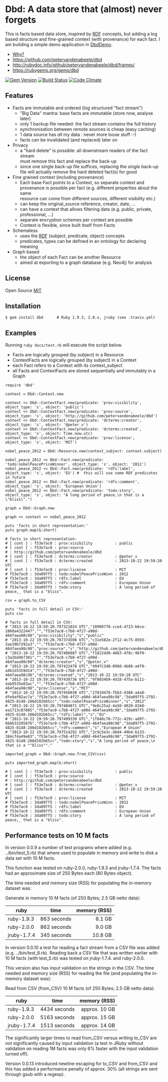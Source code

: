 # Dbd: A data store that (almost) never forgets

This is facts based data store, inspired by [RDF] concepts, but adding a
log based structure and fine-grained context (with provenance) for each fact.
I am building a simple demo application in [DbdDemo].

* [Why?][Rationale]
* <https://github.com/petervandenabeele/dbd>
* <http://rubydoc.info/github/petervandenabeele/dbd/frames/>
* <https://rubygems.org/gems/dbd>

[![Gem Version](https://badge.fury.io/rb/dbd.png)](http://badge.fury.io/rb/dbd)
[![Build Status](https://travis-ci.org/petervandenabeele/dbd.png?branch=master)](http://travis-ci.org/petervandenabeele/dbd)
[![Code Climate](https://codeclimate.com/github/petervandenabeele/dbd.png)](https://codeclimate.com/github/petervandenabeele/dbd)

## Features

* Facts are immutable and ordered (log structured "fact stream")
  * "Big Data" mantra: base facts are immutable (store now, analyse later)
  * only 1 backup file needed: the fact stream contains the full history
  * synchronisation between remote sources is cheap (easy caching)
  * 1 data source has _all_ my data : never more loose stuff :-)
  * facts can be invalidated (and replaced) later on
* Privacy
  * a "hard delete" is possible: all downstream readers of the fact stream  
    must remove this fact and replace the back-up
  * since one single back-up file suffices, replacing the *single* back-up  
    file will actually remove the hard deleted fact(s) for good
* Fine grained context (including provenance)
  * Each base Fact points to a Context, so separate context and  
    provenance is possible per fact (e.g. different properties about the same  
    resource can come from different sources, different visibility etc.)
  * can keep the original_source reference, creator, date, …
  * can have a context that allows filtering data (e.g. public, private, professional, …)
  * separate encryption schemes per context are possible
  * Context is flexible, since built itself from Facts
* Schemaless
  * uses the [RDF] (subject, predicate, object) concepts
  * predicates, types can be defined in an ontology for declaring meaning
* Graph based
  * the object of each Fact can be another Resource
  * aimed at exporting to a graph database (e.g. Neo4j) for analysis

## License

Open Source [MIT]

## Installation

    $ gem install dbd      # Ruby 1.9.3, 2.0.x, jruby (see .travis.yml)

## Examples

Running `ruby docs/test.rb` will execute the script below.

* Facts are logically grouped (by subject) in a Resource
* ContextFacts are logically grouped (by subject) in a Context
* each Fact refers to a Context with its context_subject
* all Facts and ContextFacts are stored sequentially and immutably
  in a Graph

```
require 'dbd'

context = Dbd::Context.new

context << Dbd::ContextFact.new(predicate: 'prov:visibility', object_type: 's', object: 'public')
context << Dbd::ContextFact.new(predicate: 'prov:source',  object_type: 's', object: 'http://github.com/petervandenabeele/dbd')
context << Dbd::ContextFact.new(predicate: 'dcterms:creator', object_type: 's', object: '@peter_v')
context << Dbd::ContextFact.new(predicate: 'dcterms:created', object_type: 's', object: Time.now.utc)
context << Dbd::ContextFact.new(predicate: 'prov:license', object_type: 's', object: 'MIT')

nobel_peace_2012 = Dbd::Resource.new(context_subject: context.subject)

nobel_peace_2012 << Dbd::Fact.new(predicate: 'todo:nobelPeacePriceWinner', object_type: 's', object: '2012')
nobel_peace_2012 << Dbd::Fact.new(predicate: 'rdfs:label', object_type: 's', object: 'EU') #  this will use some RDF predicates in future
nobel_peace_2012 << Dbd::Fact.new(predicate: 'rdfs:comment', object_type: 's', object: 'European Union')
nobel_peace_2012 << Dbd::Fact.new(predicate: 'todo:story', object_type: 's', object: "A long period of peace,\n that is a \"bliss\".")

graph = Dbd::Graph.new

graph << context << nobel_peace_2012

puts 'facts in short representation:'
puts graph.map(&:short)

# facts in short representation:
# [ cont ] : f53e7ac0 : prov:visibility          : public
# [ cont ] : f53e7ac0 : prov:source
# : http://github.com/petervandenabeele/dbd
# [ cont ] : f53e7ac0 : dcterms:creator          : @peter_v
# [ cont ] : f53e7ac0 : dcterms:created          : 2013-10-22 19:59:20 UTC
# [ cont ] : f53e7ac0 : prov:license             : MIT
# f53e7ac0 : 3da097f5 : todo:nobelPeacePriceWinn : 2012
# f53e7ac0 : 3da097f5 : rdfs:label               : EU
# f53e7ac0 : 3da097f5 : rdfs:comment             : European Union
# f53e7ac0 : 3da097f5 : todo:story               : A long period of peace,_ that is a "bliss".

csv = graph.to_CSV

puts 'facts in full detail in CSV:'
puts csv

# facts in full detail in CSV:
# "2013-10-22 19:59:20.797321024 UTC","10909776-cce4-4723-b6ce-1860a4322447","","f53e7ac0-c7b8-4f27-a90d-464faea98c98","prov:visibility","s","public"
# "2013-10-22 19:59:20.797374506 UTC","c31e582e-2f12-4c75-8593-3ae39b7292a3","","f53e7ac0-c7b8-4f27-a90d-464faea98c98","prov:source","s","http://github.com/petervandenabeele/dbd"
# "2013-10-22 19:59:20.797406087 UTC","f1822dd9-4863-4f8c-96f0-c3a2bd46f301","","f53e7ac0-c7b8-4f27-a90d-464faea98c98","dcterms:creator","s","@peter_v"
# "2013-10-22 19:59:20.797422478 UTC","494fc3d8-0968-4b86-a4f9-a4b1d3359d14","","f53e7ac0-c7b8-4f27-a90d-464faea98c98","dcterms:created","s","2013-10-22 19:59:20 UTC"
# "2013-10-22 19:59:20.797438736 UTC","9f8034b9-4d18-475a-b111-4ab9535e03ac","","f53e7ac0-c7b8-4f27-a90d-464faea98c98","prov:license","s","MIT"
# "2013-10-22 19:59:20.797456038 UTC","27819476-fbb3-4386-a4a8-dfe9af02ac7a","f53e7ac0-c7b8-4f27-a90d-464faea98c98","3da097f5-2792-4825-8148-286d102b65cc","todo:nobelPeacePriceWinner","s","2012"
# "2013-10-22 19:59:20.797484871 UTC","9e8c25a2-4a50-4020-81b8-ea1713c87885","f53e7ac0-c7b8-4f27-a90d-464faea98c98","3da097f5-2792-4825-8148-286d102b65cc","rdfs:label","s","EU"
# "2013-10-22 19:59:20.797499339 UTC","1f048c70-772c-429c-ad9f-6b6633205876","f53e7ac0-c7b8-4f27-a90d-464faea98c98","3da097f5-2792-4825-8148-286d102b65cc","rdfs:comment","s","European # Union"
# "2013-10-22 19:59:20.797514292 UTC","2c9c5e3c-d8d4-49b4-b133-384cf4a49e83","f53e7ac0-c7b8-4f27-a90d-464faea98c98","3da097f5-2792-4825-8148-286d102b65cc","todo:story","s","A long period of peace,\n that is a ""bliss""."

imported_graph = Dbd::Graph.new.from_CSV(csv)

puts imported_graph.map(&:short)

# [ cont ] : f53e7ac0 : prov:visibility          : public
# [ cont ] : f53e7ac0 : prov:source
# : http://github.com/petervandenabeele/dbd
# [ cont ] : f53e7ac0 : dcterms:creator          : @peter_v
# [ cont ] : f53e7ac0 : dcterms:created          : 2013-10-22 19:59:20 UTC
# [ cont ] : f53e7ac0 : prov:license             : MIT
# f53e7ac0 : 3da097f5 : todo:nobelPeacePriceWinn : 2012
# f53e7ac0 : 3da097f5 : rdfs:label               : EU
# f53e7ac0 : 3da097f5 : rdfs:comment             : European Union
# f53e7ac0 : 3da097f5 : todo:story               : A long period of peace,_ that is a "bliss".
```

## Performance tests on 10 M facts

In version 0.0.9 a number of test programs where added (e.g. ../bin/test_5.rb)
that where used to populate in memory and write to disk a data set with 10 M facts.

This function was tested on ruby-2.0.0, ruby-1.9.3 and jruby-1.7.4. The facts
had an approximate size of 250 Bytes each (80 Bytes object).

The time needed and memory size (RSS) for populating the in-memory dataset was:

Generate in memory 10 M facts (of 250 Bytes; 2.5 GB netto data):

| ruby	     | time        | memory (RSS) |
|------------|-------------| ------------:|
| ruby-1.9.3 | 863 seconds |       8.1 GB |
| ruby-2.0.0 | 862 seconds |       9.0 GB |
|jruby-1.7.4 | 345 seconds |      10.8 GB |

In version 0.0.10 a test for reading a fact stream from a CSV file was added
(e.g. ../bin/test_6.rb). Reading back a CSV file that was written earlier with
10 M facts (with test_5.rb) was tested on jruby-1.7.4. and ruby-2.0.0.

This version also has input validation on the strings in the CSV. The time needed
and memory size (RSS) for reading the file (and populating the in-memory dataset
was):

Read from CSV (from_CSV) 10 M facts (of 250 Bytes; 2.5 GB netto data):

| ruby	     | time          |  memory (RSS) |
|------------|---------------|--------------:|
| ruby-1.9.3 | 4434  seconds | approx. 10 GB |
| ruby-2.0.0 | 5163  seconds | approx. 15 GB |
|jruby-1.7.4 | 1513  seconds | approx. 14 GB |

The significantly larger times to read from_CSV versus writing to_CSV are _not_
significantly caused by input validation (a test in JRuby without validation on
reading 1M facts was only 6% faster with the input validation turned off).

Version 0.0.13 introduced newline escaping for to_CSV and from_CSV and this
has added a performance penalty of approx. 30% (all strings are sent through
gsub with a regexp).

[RDF]:              http://www.w3.org/RDF/
[Rationale]:        http://github.com/petervandenabeele/dbd/blob/master/docs/rationale.md
[MIT]:              https://github.com/petervandenabeele/dbd/blob/master/LICENSE.txt
[DbdDemo]:          https://github.com/petervandenabeele/dbd_demo#readme
